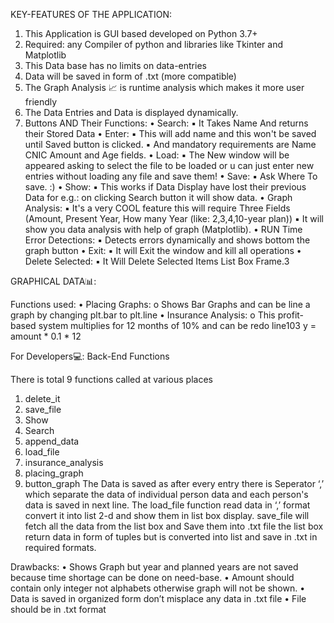 KEY-FEATURES OF THE APPLICATION:
1) This Application is GUI based developed on Python 3.7+ 
2) Required: any Compiler of python and libraries like Tkinter and Matplotlib
3) This Data base has no limits on data-entries 
4) Data will be saved in form of .txt (more compatible)
5) The Graph Analysis 📈 is runtime analysis which makes it more user friendly
6) The Data Entries and Data is displayed dynamically.
7) Buttons AND Their Functions:
• Search:
  ▪ It Takes Name And returns their Stored Data
• Enter:
  ▪ This will add name and this won't be saved until Saved button is clicked.
  ▪ And mandatory requirements are Name CNIC Amount and Age fields.
• Load:
  ▪ The New window will be appeared asking to select the file to be loaded or u 
can just enter new entries without loading any file and save them!
• Save:
  ▪ Ask Where To save. :)
• Show:
  ▪ This works if Data Display have lost their previous Data for e.g.: on clicking 
Search button it will show data.
• Graph Analysis:
  ▪ It's a very COOL feature this will require Three Fields (Amount, Present 
    Year, How many Year (like: 2,3,4,10-year plan))
▪ It will show you data analysis with help of graph (Matplotlib).
• RUN Time Error Detections:
  ▪ Detects errors dynamically and shows bottom the graph button
• Exit:
  ▪ It will Exit the window and kill all operations
• Delete Selected:
▪ It Will Delete Selected Items List Box Frame.3

GRAPHICAL DATA📊:

Functions used:
• Placing Graphs:
  o Shows Bar Graphs and can be line a graph by changing plt.bar to plt.line
• Insurance Analysis:
  o This profit-based system multiplies for 12 months of 10% and can be redo line103 
y = amount * 0.1 * 12

For Developers💻:
Back-End Functions

There is total 9 functions called at various places
1. delete_it
2. save_file
3. Show
4. Search
5. append_data
6. load_file
7. insurance_analysis
8. placing_graph
9. button_graph
The Data is saved as after every entry there is Seperator ‘,’ which separate the data of 
individual person data and each person's data is saved in next line.
The load_file function read data in ‘,’ format convert it into list 2-d and show them in list box 
display. save_file will fetch all the data from the list box and Save them into .txt file the list 
box return data in form of tuples but is converted into list and save in .txt in required formats.

Drawbacks:
• Shows Graph but year and planned years are not saved because time shortage can be done on need-base.
• Amount should contain only integer not alphabets otherwise graph will not be shown.
• Data is saved in organized form don’t misplace any data in .txt file
• File should be in .txt format
